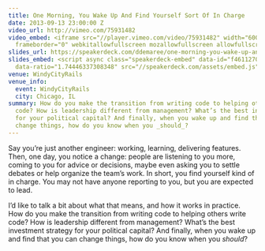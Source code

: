```yaml
---
title: One Morning, You Wake Up And Find Yourself Sort Of In Charge
date: 2013-09-13 23:00:00 Z
video_url: http://vimeo.com/75931482
video_embed: <iframe src="//player.vimeo.com/video/75931482" width="600" height="337"
  frameborder="0" webkitallowfullscreen mozallowfullscreen allowfullscreen></iframe>
slides_url: https://speakerdeck.com/ddemaree/one-morning-you-wake-up-and-find-yourself-sort-of-in-charge
slides_embed: <script async class="speakerdeck-embed" data-id="f4611270fdf50130b3e72eec678e2cb5"
  data-ratio="1.74446337308348" src="//speakerdeck.com/assets/embed.js"></script>
venue: WindyCityRails
venue_info:
  event: WindyCityRails
  city: Chicago, IL
summary: How do you make the transition from writing code to helping others write
  code? How is leadership different from management? What’s the best investment strategy
  for your political capital? And finally, when you wake up and find that you can
  change things, how do you know when you _should_?
---
```


Say you’re just another engineer: working, learning, delivering features. Then, one day, you notice a change: people are listening to you more, coming to you for advice or decisions, maybe even asking you to settle debates or help organize the team’s work. In short, you find yourself kind of in charge. You may not have anyone reporting to you, but you are expected to lead.

I’d like to talk a bit about what that means, and how it works in practice. How do you make the transition from writing code to helping others write code? How is leadership different from management? What’s the best investment strategy for your political capital? And finally, when you wake up and find that you can change things, how do you know when you _should_?